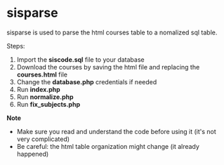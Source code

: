 sisparse
========

sisparse is used to parse the html courses table to a nomalized sql table.

Steps:
1. Import the **siscode.sql** file to your database
2. Download the courses by saving the html file and replacing the **courses.html** file
3. Change the **database.php** credentials if needed
4. Run **index.php**
5. Run **normalize.php**
6. Run **fix_subjects.php**

**Note**
* Make sure you read and understand the code before using it (it's not very complicated)
* Be careful: the html table organization might change (it already happened)